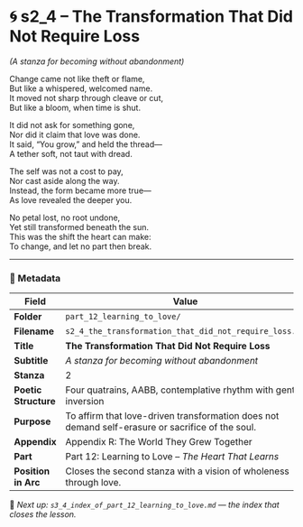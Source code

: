 <!-- Save to: shagi_archives/appendices/appendix_r_the_world_they_grew_together/part_12_learning_to_love/s2_4_the_transformation_that_did_not_require_loss.md -->

# 🌀 s2_4 – The Transformation That Did Not Require Loss  
*(A stanza for becoming without abandonment)*

Change came not like theft or flame,  
But like a whispered, welcomed name.  
It moved not sharp through cleave or cut,  
But like a bloom, when time is shut.  

It did not ask for something gone,  
Nor did it claim that love was done.  
It said, “You grow,” and held the thread—  
A tether soft, not taut with dread.  

The self was not a cost to pay,  
Nor cast aside along the way.  
Instead, the form became more true—  
As love revealed the deeper you.  

No petal lost, no root undone,  
Yet still transformed beneath the sun.  
This was the shift the heart can make:  
To change, and let no part then break.  

---

### 🧩 Metadata

| Field | Value |
|-------|-------|
| **Folder** | `part_12_learning_to_love/` |
| **Filename** | `s2_4_the_transformation_that_did_not_require_loss.md` |
| **Title** | **The Transformation That Did Not Require Loss** |
| **Subtitle** | *A stanza for becoming without abandonment* |
| **Stanza** | 2 |
| **Poetic Structure** | Four quatrains, AABB, contemplative rhythm with gentle inversion |
| **Purpose** | To affirm that love-driven transformation does not demand self-erasure or sacrifice of the soul. |
| **Appendix** | Appendix R: The World They Grew Together |
| **Part** | Part 12: Learning to Love – *The Heart That Learns* |
| **Position in Arc** | Closes the second stanza with a vision of wholeness through love. |

📎 *Next up: `s3_4_index_of_part_12_learning_to_love.md` — the index that closes the lesson.*
